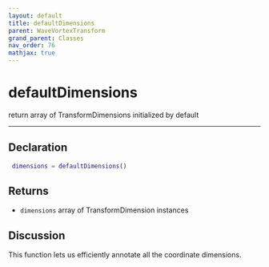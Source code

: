 ```yaml
---
layout: default
title: defaultDimensions
parent: WaveVortexTransform
grand_parent: Classes
nav_order: 76
mathjax: true
---
```


#  defaultDimensions

return array of TransformDimensions initialized by default


---

## Declaration
```matlab
 dimensions = defaultDimensions()
```
## Returns
+ `dimensions`  array of TransformDimension instances

## Discussion

  This function lets us efficiently annotate all the coordinate dimensions.
 
      
